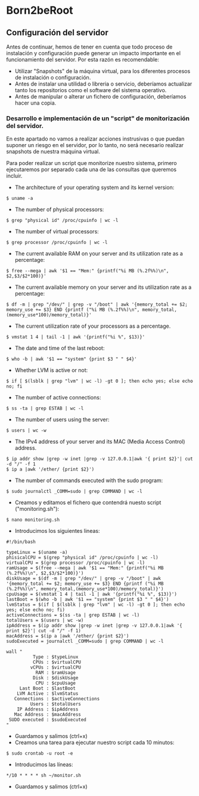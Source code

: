 # Born2beRoot

## Configuración del servidor

Antes de continuar, hemos de tener en cuenta que todo proceso de instalación y configuración puede generar un impacto importante en el funcionamiento del servidor. Por esta razón es recomendable:

- Utilizar "Snapshots" de la máquina virtual, para los diferentes procesos de instalación o configuración.
- Antes de instalar una utilidad o libreria o servicio, deberíamos actualizar tanto los repositorios como el software del sistema operativo.
- Antes de manipular o alterar un fichero de configuración, deberíamos hacer una copia.

### Desarrollo e implementación de un "script" de monitorización del servidor.

En este apartado no vamos a realizar acciones instrusivas o que puedan suponer un riesgo en el servidor, por lo tanto, no será necesario realizar snapshots de nuestra máquina virtual.

Para poder realizar un script que monitorize nuestro sistema, primero ejecutaremos por separado cada una de las consultas que queremos incluir.

- The architecture of your operating system and its kernel version:
```
$ uname -a
```
- The number of physical processors:
```
$ grep "physical id" /proc/cpuinfo | wc -l
```
- The number of virtual processors:
```
$ grep processor /proc/cpuinfo | wc -l
```
- The current available RAM on your server and its utilization rate as a percentage:
```
$ free --mega | awk '$1 == "Mem:" {printf("%i MB (%.2f%%)\n", $2,$3/$2*100)}'
```
- The current available memory on your server and its utilization rate as a percentage:
```
$ df -m | grep "/dev/" | grep -v "/boot" | awk '{memory_total += $2; memory_use += $3} END {printf ("%i MB (%.2f%%)\n", memory_total,(memory_use*100)/memory_total)}'
```
- The current utilization rate of your processors as a percentage.
```
$ vmstat 1 4 | tail -1 | awk '{printf("%i %", $13)}'
```
- The date and time of the last reboot:
```
$ who -b | awk '$1 == "system" {print $3 " " $4}'
```
- Whether LVM is active or not:
```
$ if [ $(lsblk | grep "lvm" | wc -l) -gt 0 ]; then echo yes; else echo no; fi
```
- The number of active connections:
```
$ ss -ta | grep ESTAB | wc -l
```
- The number of users using the server:
```
$ users | wc -w
```
- The IPv4 address of your server and its MAC (Media Access Control) address.
```
$ ip addr show |grep -w inet |grep -v 127.0.0.1|awk '{ print $2}'| cut -d "/" -f 1
$ ip a |awk '/ether/ {print $2}')
```
- The number of commands executed with the sudo program:
```
$ sudo journalctl _COMM=sudo | grep COMMAND | wc -l
```
- Creamos y editamos el fichero que contendrá nuesto script ("monitoring.sh"):
```
$ nano monitoring.sh
```
- Introducimos los siguientes lineas:
```
#!/bin/bash

typeLinux = $(uname -a)
phisicalCPU = $(grep "physical id" /proc/cpuinfo | wc -l)
virtualCPU = $(grep processor /proc/cpuinfo | wc -l)
ramUsage = $(free --mega | awk '$1 == "Mem:" {printf("%i MB (%.2f%%)\n", $2,$3/$2*100)}')
diskUsage = $(df -m | grep "/dev/" | grep -v "/boot" | awk '{memory_total += $2; memory_use += $3} END {printf ("%i MB (%.2f%%)\n", memory_total,(memory_use*100)/memory_total)}')
cpuUsage = $(vmstat 1 4 | tail -1 | awk '{printf("%i %", $13)}')
lastBoot = $(who -b | awk '$1 == "system" {print $3 " " $4}')
lvmStatus = $(if [ $(lsblk | grep "lvm" | wc -l) -gt 0 ]; then echo yes; else echo no; fi)
activeConnections = $(ss -ta | grep ESTAB | wc -l)
totalUsers = $(users | wc -w)
ipAddress = $(ip addr show |grep -w inet |grep -v 127.0.0.1|awk '{ print $2}'| cut -d "/" -f 1)
macAddress = $(ip a |awk '/ether/ {print $2}')
sudoExecuted = journalctl _COMM=sudo | grep COMMAND | wc -l

wall " 
          Type : $typeLinux
          CPUs : $virtualCPU
         vCPUs : $virtualCPU
           RAM : $ramUsage
          Disk : $diskUsage
           CPU : $cpuUsage
     Last Boot : $lastBoot
    LVM Active : $lvmStatus
   Connections : $activeConnections
         Users : $totalUsers
    IP Address : $ipAddress
   Mac Address : $macAddress
 SUDO executed : $sudoExecuted
"
```
- Guardamos y salimos (ctrl+x)
- Creamos una tarea para ejecutar nuestro script cada 10 minutos:
```
$ sudo crontab -u root -e
```
- Introducimos las líneas:
```
*/10 * * * * sh ~/monitor.sh
```
- Guardamos y salimos (ctrl+x)
